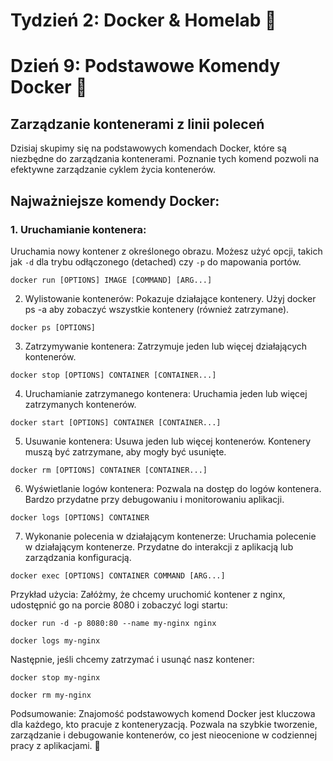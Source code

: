 # Tydzień 2: Docker & Homelab 🚀

# Dzień 9: Podstawowe Komendy Docker 🐳

## Zarządzanie kontenerami z linii poleceń

Dzisiaj skupimy się na podstawowych komendach Docker, które są niezbędne do zarządzania kontenerami. Poznanie tych komend pozwoli na efektywne zarządzanie cyklem życia kontenerów.

## Najważniejsze komendy Docker:

### 1. Uruchamianie kontenera:
Uruchamia nowy kontener z określonego obrazu. Możesz użyć opcji, takich jak `-d` dla trybu odłączonego (detached) czy `-p` do mapowania portów.
```
docker run [OPTIONS] IMAGE [COMMAND] [ARG...]
```
2. Wylistowanie kontenerów:
Pokazuje działające kontenery. Użyj docker ps -a aby zobaczyć wszystkie kontenery (również zatrzymane).
```
docker ps [OPTIONS]
```
3. Zatrzymywanie kontenera:
Zatrzymuje jeden lub więcej działających kontenerów.
```
docker stop [OPTIONS] CONTAINER [CONTAINER...]
```    
4. Uruchamianie zatrzymanego kontenera:
Uruchamia jeden lub więcej zatrzymanych kontenerów.
```
docker start [OPTIONS] CONTAINER [CONTAINER...]
```
5. Usuwanie kontenera:
Usuwa jeden lub więcej kontenerów. Kontenery muszą być zatrzymane, aby mogły być usunięte.
```
docker rm [OPTIONS] CONTAINER [CONTAINER...]
```
6. Wyświetlanie logów kontenera:
Pozwala na dostęp do logów kontenera. Bardzo przydatne przy debugowaniu i monitorowaniu aplikacji.
```
docker logs [OPTIONS] CONTAINER
```
7. Wykonanie polecenia w działającym kontenerze:
Uruchamia polecenie w działającym kontenerze. Przydatne do interakcji z aplikacją lub zarządzania konfiguracją.
```
docker exec [OPTIONS] CONTAINER COMMAND [ARG...]
```

Przykład użycia:
Załóżmy, że chcemy uruchomić kontener z nginx, udostępnić go na porcie 8080 i zobaczyć logi startu:

```
docker run -d -p 8080:80 --name my-nginx nginx
```
```
docker logs my-nginx
```

Następnie, jeśli chcemy zatrzymać i usunąć nasz kontener:

```
docker stop my-nginx
```
```
docker rm my-nginx
```
Podsumowanie:
Znajomość podstawowych komend Docker jest kluczowa dla każdego, kto pracuje z konteneryzacją. Pozwala na szybkie tworzenie, zarządzanie i debugowanie kontenerów, co jest nieocenione w codziennej pracy z aplikacjami. 🚀